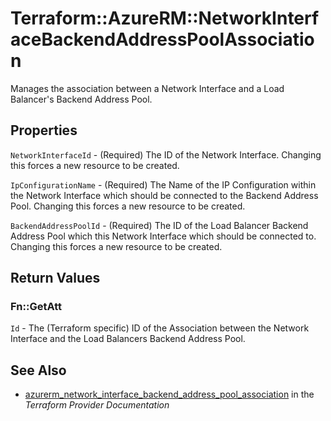 # Terraform::AzureRM::NetworkInterfaceBackendAddressPoolAssociation

Manages the association between a Network Interface and a Load Balancer's Backend Address Pool.

## Properties

`NetworkInterfaceId` - (Required) The ID of the Network Interface. Changing this forces a new resource to be created.

`IpConfigurationName` - (Required) The Name of the IP Configuration within the Network Interface which should be connected to the Backend Address Pool. Changing this forces a new resource to be created.

`BackendAddressPoolId` - (Required) The ID of the Load Balancer Backend Address Pool which this Network Interface which should be connected to. Changing this forces a new resource to be created.


## Return Values

### Fn::GetAtt

`Id` - The (Terraform specific) ID of the Association between the Network Interface and the Load Balancers Backend Address Pool.

## See Also

* [azurerm_network_interface_backend_address_pool_association](https://www.terraform.io/docs/providers/azurerm/r/network_interface_backend_address_pool_association.html) in the _Terraform Provider Documentation_